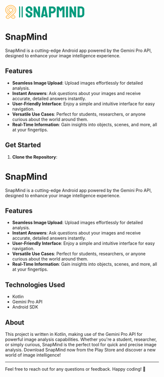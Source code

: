  <img src="snapmind-high-resolution-logo-transparent (1).png" alt="SnapMind App Icon" width="260" height="45">
 
# SnapMind
 
SnapMind is a cutting-edge Android app powered by the Gemini Pro API, designed to enhance your image intelligence experience.

## Features
- **Seamless Image Upload**: Upload images effortlessly for detailed analysis.
- **Instant Answers**: Ask questions about your images and receive accurate, detailed answers instantly.
- **User-Friendly Interface**: Enjoy a simple and intuitive interface for easy navigation.
- **Versatile Use Cases**: Perfect for students, researchers, or anyone curious about the world around them.
- **Real-Time Information**: Gain insights into objects, scenes, and more, all at your fingertips.

## Get Started
1. **Clone the Repository**:

# SnapMind

SnapMind is a cutting-edge Android app powered by the Gemini Pro API, designed to enhance your image intelligence experience.

## Features
- **Seamless Image Upload**: Upload images effortlessly for detailed analysis.
- **Instant Answers**: Ask questions about your images and receive accurate, detailed answers instantly.
- **User-Friendly Interface**: Enjoy a simple and intuitive interface for easy navigation.
- **Versatile Use Cases**: Perfect for students, researchers, or anyone curious about the world around them.
- **Real-Time Information**: Gain insights into objects, scenes, and more, all at your fingertips.

## Technologies Used
- Kotlin
- Gemini Pro API
- Android SDK

## About
This project is written in Kotlin, making use of the Gemini Pro API for powerful image analysis capabilities. Whether you're a student, researcher, or simply curious, SnapMind is the perfect tool for quick and precise image analysis. Download SnapMind now from the Play Store and discover a new world of image intelligence!

---
Feel free to reach out for any questions or feedback. Happy coding! 🚀


